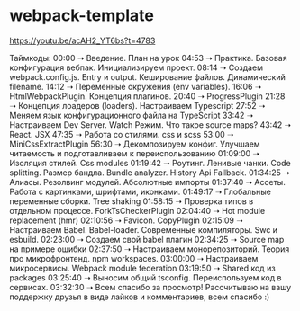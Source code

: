 # webpack-template

<https://youtu.be/acAH2_YT6bs?t=4783>

Таймкоды:
00:00 ➝ Введение. План на урок
04:53 ➝ Практика. Базовая конфигурация вебпак. Инициализируем проект.
08:14 ➝ Создаем webpack.config.js. Entry и output. Кеширование файлов. Динамический filename.
14:12 ➝ Переменные окружения (env variables).
16:06 ➝ HtmlWebpackPlugin. Концепция плагинов.
20:40 ➝ ProgressPlugin
21:28 ➝ Концепция лоадеров (loaders). Настраиваем Typescript
27:52 ➝ Меняем язык конфигурационного файла на TypeScript
33:42 ➝ Настраиваем Dev Server. Watch Режим. Что такое source maps?
43:42 ➝ React. JSX
47:35 ➝ Работа со стилями. css и scss
53:00 ➝ MiniCssExtractPlugin
56:30 ➝ Декомпозируем конфиг. Улучшаем читаемость и подготавливаем к переиспользованию
01:09:00 ➝ Изоляция стилей. Css modules
01:19:42 ➝ Роутинг. Ленивые чанки. Code splitting. Размер бандла. Bundle analyzer. History Api Fallback.
01:34:25 ➝ Алиасы. Резолвинг модулей. Абсолютные импорты
01:37:40 ➝ Ассеты. Работа с картинками, шрифтами, иконками.
01:49:17 ➝ Глобальные переменные сборки. Tree shaking
01:58:15 ➝ Проверка типов в отдельном процессе. ForkTsCheckerPlugin
02:04:40 ➝ Hot module replacement (hmr)
02:10:56 ➝ Favicon. CopyPlugin
02:15:09 ➝ Настраиваем Babel. Babel-loader. Современные компиляторы. Swc и esbuild.
02:23:00 ➝ Создаем свой babel плагин
02:34:25 ➝ Source map на примере ошибки
02:37:50 ➝ Настраиваем монорепозиторий. Теория про микрофронтенд. npm workspaces.
03:00:00 ➝ Настраиваем микросервисы. Webpack module federation
03:19:50 ➝ Shared код из packages
03:25:40 ➝ Выносим общий tsconfig. Переиспользуем код в сервисах.
03:32:30 ➝ Всем спасибо за просмотр! Рассчитываю на вашу поддержку друзья в виде лайков и комментариев, всем спасибо :)
